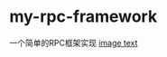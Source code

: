 # my-rpc-framework
一个简单的RPC框架实现
[image text](https://github.com/CHN-WB/my-rpc-framework/blob/master/RPC%E6%9E%B6%E6%9E%84%E5%9B%BE.png)

